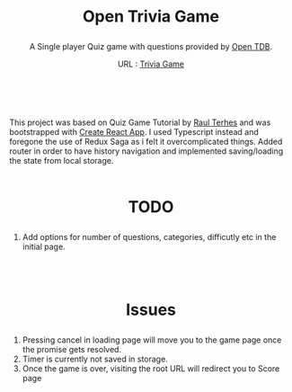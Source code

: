 #
# <p align="center">Open Trivia Game</p>
<p align="center">A Single player Quiz game with questions provided by <a href="https://opentdb.com" rel="nofollow">Open TDB</a>.</p>
<p align="center">URL : <a href="https://gitchaoslord.github.io/Trivia-Game"  rel="nofollow">Trivia Game</a></p>

</br>
</br>

#
This project was based on Quiz Game Tutorial by [Raul Terhes](https://www.youtube.com/c/RaulTerhes) and was bootstrapped with [Create React App](https://github.com/facebook/create-react-app).
I used Typescript instead and foregone the use of Redux Saga as i felt it overcomplicated things. Added router in order to have history navigation and implemented saving/loading the state from local storage.
</br>
</br>

#

# <p align="center">TODO</p>
1) Add options for number of questions, categories, difficutly etc in the initial page.
</br>
</br>

#
# <p align="center">Issues</p>

1) Pressing cancel in loading page will move you to the game page once the promise gets resolved.
2) Timer is currently not saved in storage.
3) Once the game is over, visiting the root URL will redirect you to Score page

